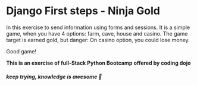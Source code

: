 # Django First steps - Ninja Gold

In this exercise to send information using forms and sessions.
It is a simple game, when you have 4 options: farm, cave, house and casino.
The game target is earned gold, but danger: On casino option, you could lose money.

Good game!

**This is an exercise of full-Stack Python Bootcamp offered by coding dojo**
##### *keep trying, knowledge is awesome*  :facepunch:
